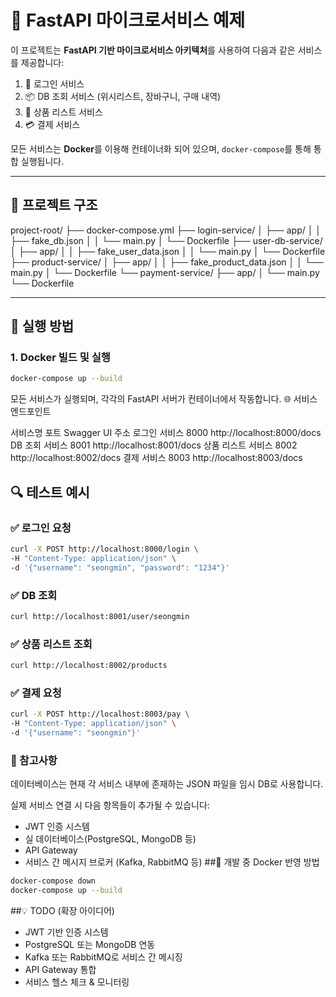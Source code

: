 # 🧩 FastAPI 마이크로서비스 예제

이 프로젝트는 **FastAPI 기반 마이크로서비스 아키텍처**를 사용하여 다음과 같은 서비스를 제공합니다:

1. 🔐 로그인 서비스  
2. 📦 DB 조회 서비스 (위시리스트, 장바구니, 구매 내역)  
3. 🛒 상품 리스트 서비스  
4. 💳 결제 서비스  

모든 서비스는 **Docker**를 이용해 컨테이너화 되어 있으며, `docker-compose`를 통해 통합 실행됩니다.

---

## 📁 프로젝트 구조

project-root/
├── docker-compose.yml
├── login-service/
│   ├── app/
│   │   ├── fake_db.json
│   │   └── main.py
│   └── Dockerfile
├── user-db-service/
│   ├── app/
│   │   ├── fake_user_data.json
│   │   └── main.py
│   └── Dockerfile
├── product-service/
│   ├── app/
│   │   ├── fake_product_data.json
│   │   └── main.py
│   └── Dockerfile
└── payment-service/
├── app/
│   └── main.py
└── Dockerfile



---

## 🐳 실행 방법

### 1. Docker 빌드 및 실행

```bash
docker-compose up --build
```
모든 서비스가 실행되며, 각각의 FastAPI 서버가 컨테이너에서 작동합니다.
🌐 서비스 엔드포인트

서비스명	포트	Swagger UI 주소
로그인 서비스	8000	http://localhost:8000/docs
DB 조회 서비스	8001	http://localhost:8001/docs
상품 리스트 서비스	8002	http://localhost:8002/docs
결제 서비스	8003	http://localhost:8003/docs


## 🔍 테스트 예시
### ✅ 로그인 요청

```bash
curl -X POST http://localhost:8000/login \
-H "Content-Type: application/json" \
-d '{"username": "seongmin", "password": "1234"}'
```
### ✅ DB 조회

```bash
curl http://localhost:8001/user/seongmin
```
### ✅ 상품 리스트 조회
```bash
curl http://localhost:8002/products
```
### ✅ 결제 요청

```bash
curl -X POST http://localhost:8003/pay \
-H "Content-Type: application/json" \
-d '{"username": "seongmin"}'
```
### 📝 참고사항
데이터베이스는 현재 각 서비스 내부에 존재하는 JSON 파일을 임시 DB로 사용합니다.

실제 서비스 연결 시 다음 항목들이 추가될 수 있습니다:

- JWT 인증 시스템
- 실 데이터베이스(PostgreSQL, MongoDB 등)
- API Gateway
- 서비스 간 메시지 브로커 (Kafka, RabbitMQ 등)
##🔄 개발 중 Docker 반영 방법

```bash
docker-compose down
docker-compose up --build
```
##💡 TODO (확장 아이디어)
- JWT 기반 인증 시스템
- PostgreSQL 또는 MongoDB 연동
- Kafka 또는 RabbitMQ로 서비스 간 메시징
- API Gateway 통합
- 서비스 헬스 체크 & 모니터링
